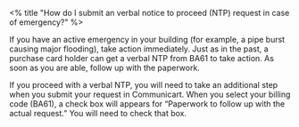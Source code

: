 <% title "How do I submit an verbal notice to proceed (NTP) request in case of emergency?" %>

If you have an active emergency in your building (for example, a pipe burst causing major flooding), take action immediately. Just as in the past, a purchase card holder can get a verbal NTP from BA61 to take action. As soon as you are able, follow up with the paperwork.

If you proceed with a verbal NTP, you will need to take an additional step when you submit your request in Communicart. When you select your billing code (BA61), a check box will appears for “Paperwork to follow up with the actual request.” You will need to check that box.
